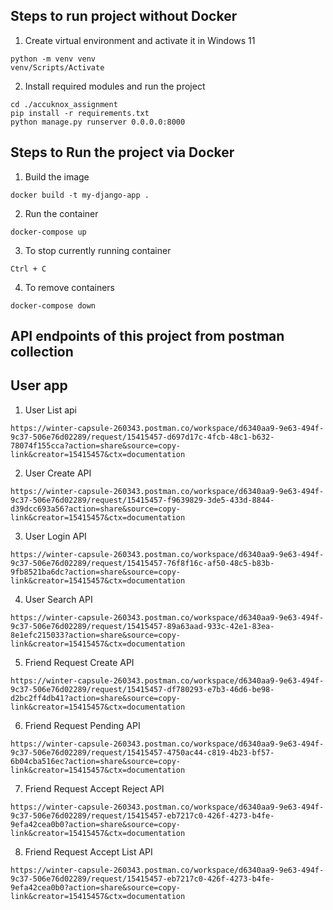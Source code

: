 
## Steps to run project without Docker
1. Create virtual environment and activate it in Windows 11
```
python -m venv venv
venv/Scripts/Activate
```

2. Install required modules and run the project
```
cd ./accuknox_assignment
pip install -r requirements.txt
python manage.py runserver 0.0.0.0:8000
```

## Steps to Run the project via Docker
1. Build the image
```
docker build -t my-django-app .
```

2. Run the container
```
docker-compose up
```
3. To stop currently running container
```
Ctrl + C
```
4. To remove containers
```
docker-compose down
```

## API endpoints of this project from postman collection

## User app
1. User List api
```
https://winter-capsule-260343.postman.co/workspace/d6340aa9-9e63-494f-9c37-506e76d02289/request/15415457-d697d17c-4fcb-48c1-b632-78074f155cca?action=share&source=copy-link&creator=15415457&ctx=documentation
```

2. User Create API
```
https://winter-capsule-260343.postman.co/workspace/d6340aa9-9e63-494f-9c37-506e76d02289/request/15415457-f9639829-3de5-433d-8844-d39dcc693a56?action=share&source=copy-link&creator=15415457&ctx=documentation
```

3. User Login API
```
https://winter-capsule-260343.postman.co/workspace/d6340aa9-9e63-494f-9c37-506e76d02289/request/15415457-76f8f16c-af50-48c5-b83b-9fb8521ba6dc?action=share&source=copy-link&creator=15415457&ctx=documentation
```

4. User Search API
```
https://winter-capsule-260343.postman.co/workspace/d6340aa9-9e63-494f-9c37-506e76d02289/request/15415457-89a63aad-933c-42e1-83ea-8e1efc215033?action=share&source=copy-link&creator=15415457&ctx=documentation
```

5. Friend Request Create API
```
https://winter-capsule-260343.postman.co/workspace/d6340aa9-9e63-494f-9c37-506e76d02289/request/15415457-df780293-e7b3-46d6-be98-d2bc2ff4db41?action=share&source=copy-link&creator=15415457&ctx=documentation
```

6. Friend Request Pending API
```
https://winter-capsule-260343.postman.co/workspace/d6340aa9-9e63-494f-9c37-506e76d02289/request/15415457-4750ac44-c819-4b23-bf57-6b04cba516ec?action=share&source=copy-link&creator=15415457&ctx=documentation
```

7. Friend Request Accept Reject API
```
https://winter-capsule-260343.postman.co/workspace/d6340aa9-9e63-494f-9c37-506e76d02289/request/15415457-eb7217c0-426f-4273-b4fe-9efa42cea0b0?action=share&source=copy-link&creator=15415457&ctx=documentation
```

8. Friend Request Accept List API
```
https://winter-capsule-260343.postman.co/workspace/d6340aa9-9e63-494f-9c37-506e76d02289/request/15415457-eb7217c0-426f-4273-b4fe-9efa42cea0b0?action=share&source=copy-link&creator=15415457&ctx=documentation
```
